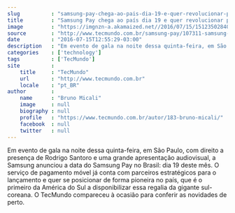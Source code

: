 ```yaml
---
slug          : "samsung-pay-chega-ao-pais-dia-19-e-quer-revolucionar-pagamentos-saiba-tudo"
title         : "Samsung Pay chega ao país dia 19 e quer revolucionar pagamentos; saiba tudo"
image         : "https://imgnzn-a.akamaized.net//2016/07/15/15123502840584-t1200x480.jpg"
source        : "http://www.tecmundo.com.br/samsung-pay/107311-samsung-pay-chega-pais-dia-19-quer-revolucionar-pagamentos-saiba-tudo.htm"
date          : "2016-07-15T12:55:29-03:00"
description   : "Em evento de gala na noite dessa quinta-feira, em São Paulo, com direito a presença de Rodrigo Santoro e uma grande apresentação audiovisual, a Samsung anunciou a data do Samsung Pay no Brasil: dia 19 deste mês. O serviço de pagamento móvel já conta com parceiros estratégicos para o lançamento e quer se posicionar de forma pioneira no país, que é o primeiro da América do Sul a disponibilizar essa regalia da gigante sul-coreana. O TecMundo compareceu à ocasião para conferir as novidades de perto."
categories    : ['technology']
tags          : ['TecMundo']
site          :
    title     : "TecMundo"
    url       : "http://www.tecmundo.com.br"
    locale    : "pt_BR"
author        :
    name      : "Bruno Micali"
    image     : null
    biography : null
    profile   : "https://www.tecmundo.com.br/autor/183-bruno-micali/"
    facebook  : null
    twitter   : null
---
```


Em evento de gala na noite dessa quinta-feira, em São Paulo, com direito a presença de Rodrigo Santoro e uma grande apresentação audiovisual, a Samsung anunciou a data do Samsung Pay no Brasil: dia 19 deste mês. O serviço de pagamento móvel já conta com parceiros estratégicos para o lançamento e quer se posicionar de forma pioneira no país, que é o primeiro da América do Sul a disponibilizar essa regalia da gigante sul-coreana. O TecMundo compareceu à ocasião para conferir as novidades de perto.
